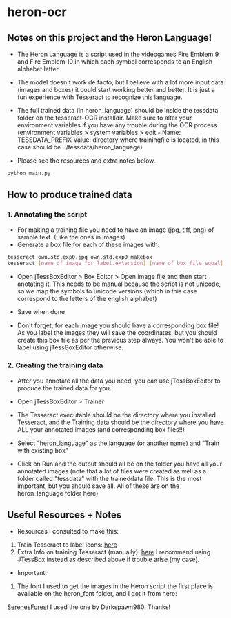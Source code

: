 # heron-ocr

## Notes on this project and the Heron Language!

- The Heron Language is a script used in the videogames Fire Emblem 9 and Fire Emblem 10 in which each symbol corresponds to an English alphabet letter.

- The model doesn't work de facto, but I believe with a lot more input data (images and boxes) it could start working better and better. It is just a fun experience with Tesseract to recognize this language.

- The full trained data (in heron_language) should be inside the tessdata folder on the tesseract-OCR installdir. Make sure to alter your environment variables if you have any trouble during the OCR process (environment variables > system variables > edit - Name: TESSDATA_PREFIX Value: directory where trainingfile is located, in this case should be ../tessdata/heron_language)

- Please see the resources and extra notes below.

```bash
python main.py
```

## How to produce trained data

### 1. Annotating the script

- For making a training file you need to have an image (jpg, tiff, png) of sample text. (Like the ones in images)
- Generate a box file for each of these images with:

```bash
tesseract own.std.exp0.jpg own.std.exp0 makebox
tesseract [name_of_image_for_label.extension] [name_of_box_file_equal] makebox
```

- Open jTessBoxEditor > Box Editor > Open image file and then start anotating it. This needs to be manual because the script is not unicode, so we map the symbols to unicode versions (which in this case correspond to the letters of the english alphabet)

- Save when done

- Don't forget, for each image you should have a corresponding box file! As you label the images they will save the coordinates, but you should create this box file as per the previous step always. You won't be able to label using jTessBoxEditor otherwise.

### 2. Creating the training data

- After you annotate all the data you need, you can use jTessBoxEditor to produce the trained data for you.

- Open jTessBoxEditor > Trainer

- The Tesseract executable should be the directory where you installed Tesseract, and the Training data should be the directory where you have ALL your annotated images (and corresponding box files!!)

- Select "heron_language" as the language (or another name) and "Train with existing box"

- Click on Run and the output should all be on the folder you have all your annotated images (note that a lot of files were created as well as a folder called "tessdata" with the traineddata file. This is the most important, but you should save all. All of these are on the heron_language folder here)

## Useful Resources + Notes

- Resources I consulted to make this:

1. Train Tesseract to label icons: [here](https://stackoverflow.com/questions/57995023/train-tesseract-to-label-icons)
2. Extra Info on training Tesseract (manually): [here](https://medium.com/apegroup-texts/training-tesseract-for-labels-receipts-and-such-690f452e8f79) I recommend using JTessBox instead as described above if trouble arise (my case).

- Important:

1. The font I used to get the images in the Heron script the first place is available on the heron_font folder, and I got it from here:

[SerenesForest](https://serenesforest.net/path-of-radiance/miscellaneous/ancient-language/) I used the one by Darkspawn980. Thanks!
